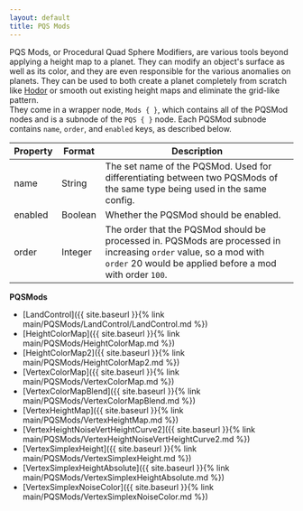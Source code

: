 ```yaml
---
layout: default
title: PQS Mods
---
```


PQS Mods, or Procedural Quad Sphere Modifiers, are various tools beyond applying a height map to a planet. They can modify an object's surface as well as its color, and they are even responsible for the various anomalies on planets. They can be used to both create a planet completely from scratch like [Hodor](https://github.com/Kopernicus/KopernicusExamples/blob/master/KopernicusExamples/Creating%20New%20Bodies/ProceduralBody/Hodor.cfg) or smooth out existing height maps and eliminate the grid-like pattern.  
They come in a wrapper node, `Mods { }`, which contains all of the PQSMod nodes and is a subnode of the `PQS { }` node.
Each PQSMod subnode contains `name`, `order`, and `enabled` keys, as described below.

|Property|Format|Description|
|--------|------|-----------|
|name|String|The set name of the PQSMod. Used for differentiating between two PQSMods of the same type being used in the same config.|
|enabled|Boolean|Whether the PQSMod should be enabled.|
|order|Integer|The order that the PQSMod should be processed in. PQSMods are processed in increasing `order` value, so a mod with `order` 20 would be applied before a mod with order `100`.|

**PQSMods**
+ [LandControl]({{ site.baseurl }}{% link main/PQSMods/LandControl/LandControl.md %})
+ [HeightColorMap]({{ site.baseurl }}{% link main/PQSMods/HeightColorMap.md %})
+ [HeightColorMap2]({{ site.baseurl }}{% link main/PQSMods/HeightColorMap2.md %})
+ [VertexColorMap]({{ site.baseurl }}{% link main/PQSMods/VertexColorMap.md %})
+ [VertexColorMapBlend]({{ site.baseurl }}{% link main/PQSMods/VertexColorMapBlend.md %})
+ [VertexHeightMap]({{ site.baseurl }}{% link main/PQSMods/VertexHeightMap.md %})
+ [VertexHeightNoiseVertHeightCurve2]({{ site.baseurl }}{% link main/PQSMods/VertexHeightNoiseVertHeightCurve2.md %})
+ [VertexSimplexHeight]({{ site.baseurl }}{% link main/PQSMods/VertexSimplexHeight.md %})
+ [VertexSimplexHeightAbsolute]({{ site.baseurl }}{% link main/PQSMods/VertexSimplexHeightAbsolute.md %})
+ [VertexSimplexNoiseColor]({{ site.baseurl }}{% link main/PQSMods/VertexSimplexNoiseColor.md %})
